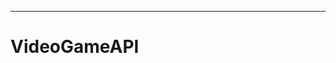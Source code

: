 ---------------------------------------------------------------------------------------------------

# VideoGameAPI
